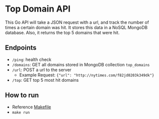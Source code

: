 # Top Domain API
This Go API will take a JSON request with a url, and track the number of times a certain domain was hit. It stores this data in a NoSQL MongoDB database. Also, it returns the top 5 domains that were hit. 

## Endpoints
- `/ping`: health check
- `/domains`: GET all domains stored in MongoDB collection `top_domains`
- `/url`: POST a url to the server 
    - Example Request: `{"url": "http://nytimes.com/f82jd0203k349dk"}`
- `/top`: GET top 5 most hit domains

## How to run
- Reference [Makefile](./Makefile)
- `make run`